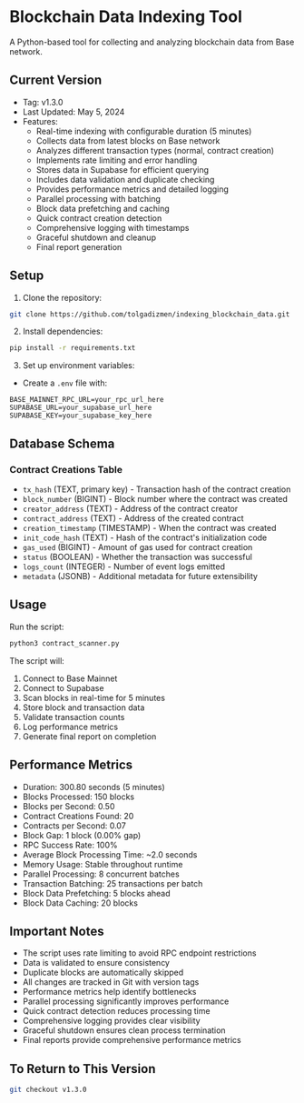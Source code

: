 # Blockchain Data Indexing Tool

A Python-based tool for collecting and analyzing blockchain data from Base network.

## Current Version
- Tag: v1.3.0
- Last Updated: May 5, 2024
- Features:
  - Real-time indexing with configurable duration (5 minutes)
  - Collects data from latest blocks on Base network
  - Analyzes different transaction types (normal, contract creation)
  - Implements rate limiting and error handling
  - Stores data in Supabase for efficient querying
  - Includes data validation and duplicate checking
  - Provides performance metrics and detailed logging
  - Parallel processing with batching
  - Block data prefetching and caching
  - Quick contract creation detection
  - Comprehensive logging with timestamps
  - Graceful shutdown and cleanup
  - Final report generation

## Setup
1. Clone the repository:
```bash
git clone https://github.com/tolgadizmen/indexing_blockchain_data.git
```

2. Install dependencies:
```bash
pip install -r requirements.txt
```

3. Set up environment variables:
- Create a `.env` file with:
```
BASE_MAINNET_RPC_URL=your_rpc_url_here
SUPABASE_URL=your_supabase_url_here
SUPABASE_KEY=your_supabase_key_here
```

## Database Schema

### Contract Creations Table
- `tx_hash` (TEXT, primary key) - Transaction hash of the contract creation
- `block_number` (BIGINT) - Block number where the contract was created
- `creator_address` (TEXT) - Address of the contract creator
- `contract_address` (TEXT) - Address of the created contract
- `creation_timestamp` (TIMESTAMP) - When the contract was created
- `init_code_hash` (TEXT) - Hash of the contract's initialization code
- `gas_used` (BIGINT) - Amount of gas used for contract creation
- `status` (BOOLEAN) - Whether the transaction was successful
- `logs_count` (INTEGER) - Number of event logs emitted
- `metadata` (JSONB) - Additional metadata for future extensibility

## Usage
Run the script:
```bash
python3 contract_scanner.py
```

The script will:
1. Connect to Base Mainnet
2. Connect to Supabase
3. Scan blocks in real-time for 5 minutes
4. Store block and transaction data
5. Validate transaction counts
6. Log performance metrics
7. Generate final report on completion

## Performance Metrics
- Duration: 300.80 seconds (5 minutes)
- Blocks Processed: 150 blocks
- Blocks per Second: 0.50
- Contract Creations Found: 20
- Contracts per Second: 0.07
- Block Gap: 1 block (0.00% gap)
- RPC Success Rate: 100%
- Average Block Processing Time: ~2.0 seconds
- Memory Usage: Stable throughout runtime
- Parallel Processing: 8 concurrent batches
- Transaction Batching: 25 transactions per batch
- Block Data Prefetching: 5 blocks ahead
- Block Data Caching: 20 blocks

## Important Notes
- The script uses rate limiting to avoid RPC endpoint restrictions
- Data is validated to ensure consistency
- Duplicate blocks are automatically skipped
- All changes are tracked in Git with version tags
- Performance metrics help identify bottlenecks
- Parallel processing significantly improves performance
- Quick contract detection reduces processing time
- Comprehensive logging provides clear visibility
- Graceful shutdown ensures clean process termination
- Final reports provide comprehensive performance metrics

## To Return to This Version
```bash
git checkout v1.3.0
``` 